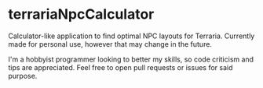 # terrariaNpcCalculator
Calculator-like application to find optimal NPC layouts for Terraria. Currently made for personal use, however that may change in the future.

I'm a hobbyist programmer looking to better my skills, so code criticism and tips are appreciated.  Feel free to open pull requests or issues for said purpose.